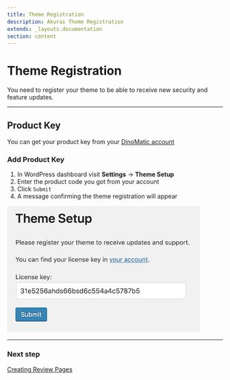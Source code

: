 ```yaml
---
title: Theme Registration
description: Akurai Theme Registration
extends: _layouts.documentation
section: content
---
```


# Theme Registration

You need to register your theme to be able to receive new security and feature updates.

---

## Product Key

You can get your product key from your [DinoMatic account](https://dinomatic.com/account)

### Add Product Key

1. In WordPress dashboard visit **Settings** &#8594; **Theme Setup**
2. Enter the product code you got from your account
3. Click `Submit`
4. A message confirming the theme registration will appear

![Theme Registration](/assets/images/akurai/akurai-registration.png)

---

### Next step

[Creating Review Pages](/docs/akurai/creating-review-pages/)
